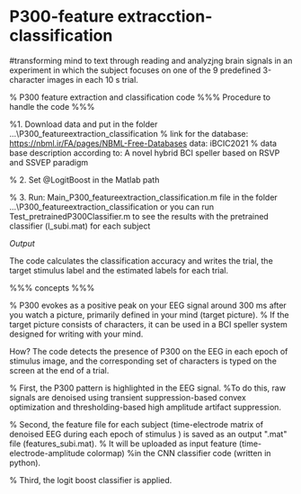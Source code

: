 # P300-feature extracction-classification

#transforming mind to text through reading and analyzjng brain signals in an experiment in which the subject focuses on one of the 9 predefined 3-character images in each 10 s trial. 

% P300 feature extraction and classification code
%%% Procedure to handle the code %%%

%1. Download data and put in the folder ...\P300_featureextraction_classification
%  link for the database: https://nbml.ir/FA/pages/NBML-Free-Databases data: iBCIC2021 
% data base description according to: A novel hybrid BCI speller based on RSVP and SSVEP paradigm

% 2. Set @LogitBoost in the Matlab path

% 3. Run: Main_P300_featureextraction_classification.m file in the folder ...\P300_featureextraction_classification
or you can run Test_pretrainedP300Classifier.m to see the results with the pretrained classifier (l_subi.mat) for each subject 

*Output*

The code calculates the classification accuracy and writes the trial, the target stimulus label and the estimated labels for each trial.



%%% concepts %%%

% P300 evokes as a positive peak on your EEG signal around 300 ms after you watch 
a picture, primarily defined in your mind (target picture).
% If the target picture consists of characters, it can be used in a BCI speller system designed for writing with your mind.


How? The code detects the presence of P300 on the EEG in each epoch of stimulus image, and the corresponding set of characters is typed on the screen at the end of a trial.

% First, the P300 pattern is highlighted in the EEG signal. 
%To do this, raw signals are denoised using transient suppression-based convex optimization and thresholding-based high amplitude artifact suppression.

% Second, the feature file for each subject (time-electrode matrix of denoised EEG during each epoch of stimulus ) is saved as an output ".mat" file (features_subi.mat). 
% It will be uploaded as input feature (time-electrode-amplitude colormap)
%in the CNN classifier code (written in python).
 
% Third, the logit boost classifier is applied.
